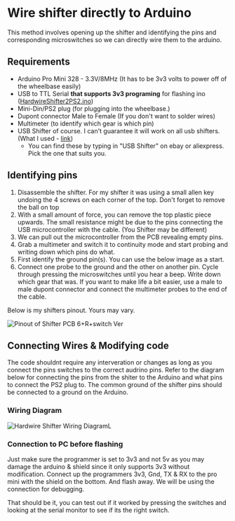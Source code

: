 # Wire shifter directly to Arduino
This method involves opening up the shifter and identifying the pins and corresponding microswitches so we can directly wire them to the arduino.

## Requirements
* Arduino Pro Mini 328 - 3.3V/8MHz (It has to be 3v3 volts to power off of the wheelbase easily)
* USB to TTL Serial **that supports 3v3 programing**  for flashing ino ([HardwireShifter2PS2.ino](/HardwireShifter2PS2/HardwireShifter2PS2.ino "HardwireShifter2PS2.ino"))
* Mini-Din/PS2 plug (for plugging into the wheelbase.)
* Dupont connector Male to Female (If you don't want to solder wires)
* Multimeter (to identify which gear is which pin)
* USB Shifter of course. I can't guarantee it will work on all usb shifters. (What I used - [link](Images/USB%20Shifter.jpg "USB Shifter"))
  * You can find these by typing in "USB Shifter" on ebay or aliexpress. Pick the one that suits you.

## Identifying pins
1. Disassemble the shifter. For my shifter it was using a small allen key undoing the 4 screws on each corner of the top. Don't forget to remove the ball on top
2. With a small amount of force, you can remove the top plastic piece upwards. The small resistance might be due to the pins connecting the USB microcontroller with the cable. (You Shifter may be different)
3. We can pull out the microcontroller from the PCB revealing empty pins.
4. Grab a multimeter and switch it to continuity mode and start probing and writing down which pins do what.
5. First identify the ground pin(s). You can use the below image as a start. 
6. Connect one probe to the ground and the other on another pin. Cycle through pressing the microswitches until you hear a beep. Write down which gear that was. If you want to make life a bit easier, use a male to male dupont connector and connect the multimeter probes to the end of the cable.

Below is my shifters pinout. Yours may vary.

![Pinout of Shifter PCB 6+R+switch Ver](https://github.com/azzajess/USB-Shifter-to-Thrustmaster-Wheelbase/assets/40465008/bc0d2ea4-aaf2-4b70-ab95-aa42036b9a00)

## Connecting Wires & Modifying code
The code shouldnt require any interveration or changes as long as you connect the pins switches to the correct audrino pins. Refer to the diagram below for connecting the pins from the shiter to the Arduino and what pins to connect the PS2 plug to. The common ground of the shifter pins should be connected to a ground on the Arduino.

### Wiring Diagram

![Hardwire Shifter Wiring DiagramL](https://github.com/azzajess/USB-Shifter-to-Thrustmaster-Wheelbase/assets/40465008/d3780173-6143-4a0a-9bc5-9cf9eb9b1583)


### Connection to PC before flashing
Just make sure the programmer is set to 3v3 and not 5v as you may damage the arduino & shield since it only supports 3v3 without modification. Connect up the programmers 3v3, Gnd, TX & RX to the pro mini with the shield on the bottom. And flash away. We will be using the connection for debugging.

That should be it, you can test out if it worked by pressing the switches and looking at the serial monitor to see if its the right switch.
